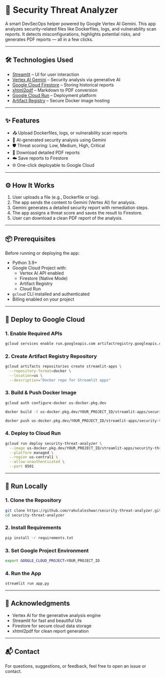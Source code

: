 # 🔐 Security Threat Analyzer

A smart DevSecOps helper powered by Google Vertex AI Gemini. This app analyzes security-related files like Dockerfiles, logs, and vulnerability scan reports. It detects misconfigurations, highlights potential risks, and generates PDF reports — all in a few clicks.

---

## 🛠️ Technologies Used

- [Streamlit](https://streamlit.io/) – UI for user interaction  
- [Vertex AI Gemini](https://cloud.google.com/vertex-ai/docs/generative-ai/overview) – Security analysis via generative AI  
- [Google Cloud Firestore](https://firebase.google.com/docs/firestore) – Storing historical reports  
- [xhtml2pdf](https://github.com/xhtml2pdf/xhtml2pdf) – Markdown to PDF conversion  
- [Google Cloud Run](https://cloud.google.com/run) – Deployment platform  
- [Artifact Registry](https://cloud.google.com/artifact-registry) – Secure Docker image hosting  

---

## ✨ Features

- 📤 Upload Dockerfiles, logs, or vulnerability scan reports  
- 🤖 AI-generated security analysis using Gemini  
- 🛡️ Threat scoring: Low, Medium, High, Critical  
- 📄 Download detailed PDF reports  
- ☁️ Save reports to Firestore  
- 🌐 One-click deployable to Google Cloud  

---

## ⚙️ How It Works

1. User uploads a file (e.g., Dockerfile or log).
2. The app sends the content to Gemini (Vertex AI) for analysis.
3. Gemini generates a detailed security report with remediation steps.
4. The app assigns a threat score and saves the result to Firestore.
5. User can download a clean PDF report of the analysis.

---

## 📦 Prerequisites

Before running or deploying the app:

- Python 3.9+
- Google Cloud Project with:
  - Vertex AI API enabled
  - Firestore (Native Mode)
  - Artifact Registry
  - Cloud Run
- `gcloud` CLI installed and authenticated
- Billing enabled on your project

---

## 🚀 Deploy to Google Cloud

### 1. Enable Required APIs
```bash
gcloud services enable run.googleapis.com artifactregistry.googleapis.com firestore.googleapis.com aiplatform.googleapis.com
```
### 2. Create Artifact Registry Repository

```bash
gcloud artifacts repositories create streamlit-apps \
  --repository-format=docker \
  --location=us \
  --description="Docker repo for Streamlit apps"
```

### 3. Build & Push Docker Image
```bash
gcloud auth configure-docker us-docker.pkg.dev

docker build -t us-docker.pkg.dev/YOUR_PROJECT_ID/streamlit-apps/security-threat-analyzer .

docker push us-docker.pkg.dev/YOUR_PROJECT_ID/streamlit-apps/security-threat-analyzer
```
### 4. Deploy to Cloud Run
```bash
gcloud run deploy security-threat-analyzer \
  --image us-docker.pkg.dev/YOUR_PROJECT_ID/streamlit-apps/security-threat-analyzer \
  --platform managed \
  --region us-central1 \
  --allow-unauthenticated \
  --port 8501
```
---

## 🧪 Run Locally

### 1. Clone the Repository
```bash
git clone https://github.com/rahulaleshwar/security-threat-analyzer.git
cd security-threat-analyzer
```
### 2. Install Requirements
```bash
pip install -r requirements.txt
```
### 3. Set Google Project Environment
```bash
export GOOGLE_CLOUD_PROJECT=YOUR_PROJECT_ID
```
### 4. Run the App
```bash
streamlit run app.py
```
---

## 🙌 Acknowledgments

- Vertex AI for the generative analysis engine
- Streamlit for fast and beautiful UIs
- Firestore for secure cloud data storage
- xhtml2pdf for clean report generation

---

## 📬 Contact

For questions, suggestions, or feedback, feel free to open an issue or contact.
